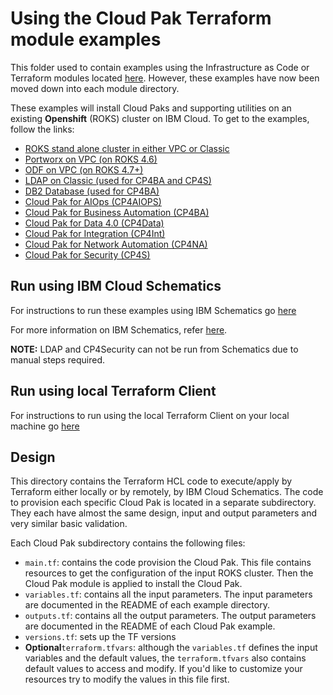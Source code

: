 # Using the Cloud Pak Terraform module examples

This folder used to contain examples using the Infrastructure as Code or Terraform modules located [here](../modules).  However, these examples have now been moved down into each module directory. 

These examples will install Cloud Paks and supporting utilities on an existing **Openshift** (ROKS) cluster on IBM Cloud. To get to the examples, follow the links:

- [ROKS stand alone cluster in either VPC or Classic](../modules/roks/example)
- [Portworx on VPC (on ROKS 4.6)](../modules/portworx/example/README.md)
- [ODF on VPC (on ROKS 4.7+)](../modules/odf/example/)
- [LDAP on Classic (used for CP4BA and CP4S)](../modules/ldap/example/)
- [DB2 Database (used for CP4BA)](../modules/db2/example)
- [Cloud Pak for AIOps (CP4AIOPS)](../modules/cp4aiops/examples/)
- [Cloud Pak for Business Automation (CP4BA)](../modules/cp4ba/example/)
- [Cloud Pak for Data 4.0 (CP4Data)](../modules/cp4d_4.0/example/)
- [Cloud Pak for Integration (CP4Int)](../modules/cp4i/examples/)
- [Cloud Pak for Network Automation (CP4NA)](../modules/cp4na/example/)
- [Cloud Pak for Security (CP4S)](../modules/cp4s/examples/)

## Run using IBM Cloud Schematics

For instructions to run these examples using IBM Schematics go [here](../Using_Schematics.md)

For more information on IBM Schematics, refer [here](https://cloud.ibm.com/docs/schematics?topic=schematics-get-started-terraform).

**NOTE:** LDAP and CP4Security can not be run from Schematics due to manual steps required.

## Run using local Terraform Client

For instructions to run using the local Terraform Client on your local machine go [here](../Using_Terraform.md)

## Design

This directory contains the Terraform HCL code to execute/apply by Terraform either locally or by remotely, by IBM Cloud Schematics. The code to provision each specific Cloud Pak is located in a separate subdirectory. They each have almost the same design, input and output parameters and very similar basic validation.

Each Cloud Pak subdirectory contains the following files:

- `main.tf`: contains the code provision the Cloud Pak. This file contains resources to get the configuration of the input ROKS cluster. Then the Cloud Pak module is applied to install the Cloud Pak.
- `variables.tf`: contains all the input parameters. The input parameters are documented in the README of each example directory.
- `outputs.tf`: contains all the output parameters. The output parameters are documented in the README of each Cloud Pak example.
- `versions.tf`: sets up the TF versions
- **Optional**`terraform.tfvars`: although the `variables.tf` defines the input variables and the default values, the `terraform.tfvars` also contains default values to access and modify. If you'd like to customize your resources try to modify the values in this file first.


